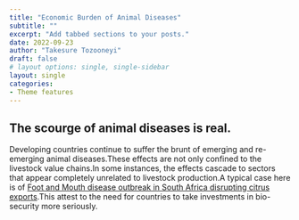 ```yaml
---
title: "Economic Burden of Animal Diseases"
subtitle: ""
excerpt: "Add tabbed sections to your posts."
date: 2022-09-23
author: "Takesure Tozooneyi"
draft: false
# layout options: single, single-sidebar
layout: single
categories:
- Theme features
---
```


## The scourge of animal diseases is real.

Developing countries continue to suffer the brunt of emerging and re-emerging animal diseases.These effects are not only confined to the livestock value chains.In some instances, the effects cascade to sectors that appear completely unrelated to livestock production.A typical case here is of [Foot and Mouth disease outbreak in South Africa disrupting citrus exports](https://www.bloomberg.com/news/articles/2022-08-16/south-africa-bans-movement-of-cattle-to-curb-disease-outbreak).This attest to the need for countries to take investments in bio-security more seriously.

